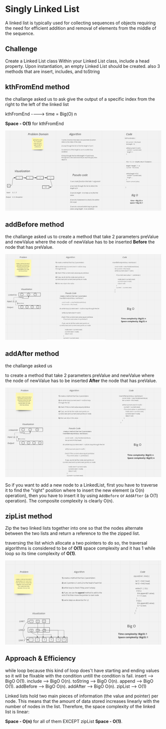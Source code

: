# Singly Linked List
A linked list is typically used for collecting sequences of objects requiring the need for efficient addition and removal of elements from the middle of the sequence.

## Challenge
Create a Linked List class
Within your Linked List class, include a head property.
Upon instantiation, an empty Linked List should be created.
also 3 methods that are insert, includes, and toString

## kthFromEnd method
the challange asked us
to ask give the output of a specific index from the right to the left of the linked list

kthFromEnd ----> time = Big(O) n

**Space - O(1)** for kthFromEnd

![](./challenge07.png)

## addBefore method
the challange asked us
to create a method that take 2 parameters preValue and newValue where the node of newValue has to be inserted **Before** the node that has preValue.

![](./addBefore.png)

## addAfter method
the challange asked us

to create a method that take 2 parameters preValue and newValue where the node of newValue has to be inserted **After** the node that has preValue.

![](./addAfter.png)


So if you want to add a new node to a LinkedList, first you have to traverse it to find the "right" position where to insert the new element (a O(n) operation), then you have to insert it by using `AddBefore` or `AddAfter` (a O(1) operation). The composite complexity is clearly O(n).

## zipList method
Zip the two linked lists together into one so that the nodes alternate between the two lists and return a reference to the the zipped list.

 traversing the list which allocate a two pointers to do so, the traversal algorithms is considered to be of **O(1)** space complexity and it has 1 while loop so its time complexity of **O(1)**.

 ![](./zipList.png)

## Approach & Efficiency
while loop because this kind of loop does't have starting and ending values so it will be flixable with the condition untill the condition is fail. insert --> BigO O(1). include --> BigO O(n). toString --> BigO O(n). append --> BigO O(1). addBefore --> BigO O(n). addAfter --> BigO O(n). zipList --> O(1)

Linked lists hold two main pieces of information (the value and pointer) per node. This means that the amount of data stored increases linearly with the number of nodes in the list. Therefore, the space complexity of the linked list is linear:

**Space - O(n)** for all of them EXCEPT zipList **Space - O(1)**.
